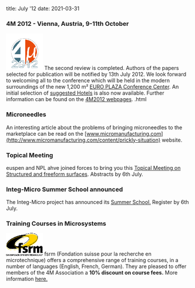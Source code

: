 title: July '12
date: 2021-03-31

<!--break-->
###  4M 2012 - Vienna, Austria, 9-11th October


![4M2011](/images/4m-2012_100.png)
The second review is completed.  Authors of the papers selected for publication will be notified by 13th July 2012. We look forward to welcoming all to the conference which  will be held in the modern surroundings of the new 1,200 m² [EURO PLAZA Conference Center](http://www.europlaza.at/jart/prj3/euro_pl/website.jart?rel=en&content-id=1155914559700&reserve-mode=active). An initial selection of [suggested Hotels](/contents/Hotels-Accommodation.html) is also now available. Further information can be found on the [4M2012 webpages](/conference/2012). .html

###  Microneedles

An interesting article about the problems of bringing microneedles to the marketplace can be read on the [www.micromanufacturing.com](http://www.micromanufacturing.com/content/prickly-situation) website.
  
###  Topical Meeting

euspen and NPL ahve joined forces to bring you this [Topical Meeting on Structured and freeform surfaces](/event/Topical-Meeting-Structured-and-Freeform-Surfaces.html). Abstracts by 6th July.   
  
###  Integ-Micro Summer School announced

The Integ-Micro project has announced its [Summer School.](/event/Production-Technologies-Equipment-Micro-Manufacturing) Register by 6th July.
  
###  Training Courses in Microsystems

![FSRM](/images/FSRM_LOGO_web.gif)
fsrm (Fondation suisse pour la recherche en microtechnique) offers a comprehensive range of training courses, in a number of languages (English, French, German). They are pleased to offer members of the 4M Association a <b>10% discount on course fees.</b> More information [here.](/contents/fsrm-training-courses.html)